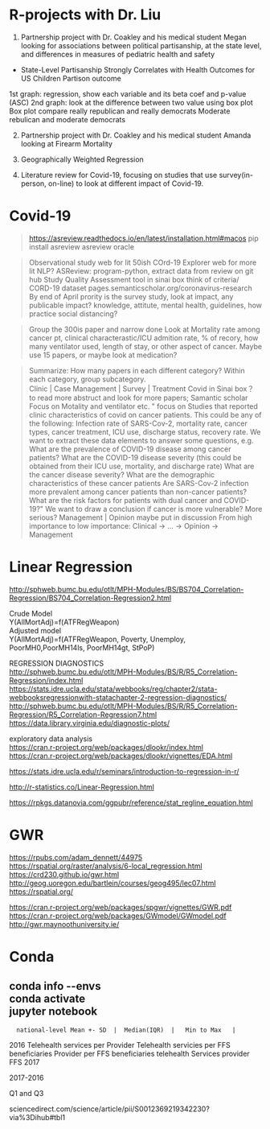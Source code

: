 # R-projects with Dr. Liu

1. Partnership project with Dr. Coakley and his medical student Megan looking for associations between political partisanship, at the state level, and differences in measures of pediatric health and safety
- State-Level Partisanship Strongly Correlates with Health Outcomes for US Children
Partison outcome

1st graph: regression, show each variable and its beta coef and p-value (ASC)
2nd graph: look at the difference between two value using box plot
Box plot compare really republican and really democrats
Moderate rebulican and moderate democrats

2. Partnership project with Dr. Coakley and his medical student Amanda looking at Firearm Mortality

3. Geographically Weighted Regression
4. Literature review for Covid-19, focusing on studies that use survey(in-person, on-line) to look at different impact of Covid-19.

# Covid-19
> https://asreview.readthedocs.io/en/latest/installation.html#macos
> pip install asreview
> asreview oracle

> Observational study web for lit 
> 50ish
> COrd-19 Explorer web for more lit
> NLP?
> ASReview: program-python, extract data from review on git hub
> Study Quality Assessment tool in sinai box
> think of criteria/ CORD-19 dataset
> pages.semanticscholar.org/coronavirus-research
> By end of April
> prority is the survey study, look at impact, any publicable impact?
> knowledge, attitute, mental health, guidelines, how practice social distancing?

> Group the 300is paper and narrow done
> Look at Mortality rate among cancer pt, clinical characterastic/ICU admition rate, % of recory, how many ventilator used, length of stay, or other aspect of cancer. 
> Maybe use 15 papers, or maybe look at medication?

> Summarize: How many papers in each different category? Within each category, group subcategory.  
> Clinic | Case Management | Survey | Treatment
> Covid in Sinai box？ to read more abstruct and look for more papers; Samantic scholar
> Focus on Motality and ventilator etc.
> " focus on
Studies that reported clinic characteristics of covid on cancer patients. This could be any of the following: Infection rate of SARS-Cov-2, mortality rate, cancer types, cancer treatment, ICU use, discharge status, recovery rate.
We want to extract these data elements to answer some questions, e.g.
What are the prevalence of COVID-19 disease among cancer patients?
What are the COVID-19 disease severity (this could be obtained from their ICU use, mortality, and discharge rate)
What are the cancer disease severity?
What are the demographic characteristics of these cancer patients
Are SARS-Cov-2 infection more prevalent among cancer patients than non-cancer patients?
What are the risk factors for patients with dual cancer and COVID-19?"
> We want to draw a conclusion if cancer is more vulnerable? More serious?
> Management | Opinion maybe put in discussion
> From high importance to low importance: Clinical -> ... ->  Opinion -> Management

# Linear Regression
http://sphweb.bumc.bu.edu/otlt/MPH-Modules/BS/BS704_Correlation-Regression/BS704_Correlation-Regression2.html  

Crude Model  
Y(AllMortAdj)=f(ATFRegWeapon)  
Adjusted model  
Y(AllMortAdj)=f(ATFRegWeapon, Poverty, Unemploy, PoorMH0,PoorMH14ls, PoorMH14gt, StPoP)  

REGRESSION DIAGNOSTICS  
http://sphweb.bumc.bu.edu/otlt/MPH-Modules/BS/R/R5_Correlation-Regression/index.html  
https://stats.idre.ucla.edu/stata/webbooks/reg/chapter2/stata-webbooksregressionwith-statachapter-2-regression-diagnostics/  
http://sphweb.bumc.bu.edu/otlt/MPH-Modules/BS/R/R5_Correlation-Regression/R5_Correlation-Regression7.html  
https://data.library.virginia.edu/diagnostic-plots/  
 
exploratory data analysis  
https://cran.r-project.org/web/packages/dlookr/index.html  
https://cran.r-project.org/web/packages/dlookr/vignettes/EDA.html  
 
https://stats.idre.ucla.edu/r/seminars/introduction-to-regression-in-r/  
 
http://r-statistics.co/Linear-Regression.html  
 
https://rpkgs.datanovia.com/ggpubr/reference/stat_regline_equation.html  

# GWR 
https://rpubs.com/adam_dennett/44975  
https://rspatial.org/raster/analysis/6-local_regression.html  
https://crd230.github.io/gwr.html  
http://geog.uoregon.edu/bartlein/courses/geog495/lec07.html  
https://rspatial.org/  
 
 
https://cran.r-project.org/web/packages/spgwr/vignettes/GWR.pdf  
https://cran.r-project.org/web/packages/GWmodel/GWmodel.pdf  
http://gwr.maynoothuniversity.ie/  

# Conda
conda info --envs  
conda activate  
jupyter notebook  
---------------

      national-level Mean +- SD  |  Median(IQR)  |   Min to Max   | 
2016  Telehealth services per Provider
      Telehealth servicies per FFS beneficiaries
      Provider per FFS beneficiaries
      telehealth Services
      provider
      FFS
2017

2017-2016

Q1 and Q3


sciencedirect.com/science/article/pii/S0012369219342230?via%3Dihub#tbl1
